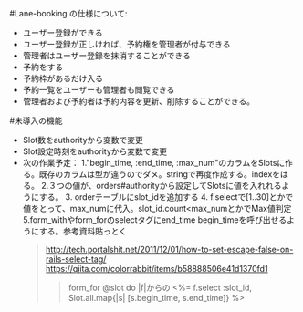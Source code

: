 #Lane-booking の仕様について:
- ユーザー登録ができる
- ユーザー登録が正しければ、予約権を管理者が付与できる
- 管理者はユーザー登録を抹消することができる
- 予約をする
- 予約枠があるだけ入る
- 予約一覧をユーザーも管理者も閲覧できる
- 管理者および予約者は予約内容を更新、削除することができる。

#未導入の機能
- Slot数をauthorityから変数で変更
- Slot設定時刻をauthorityから変数で変更
- 次の作業予定：
  1."begin_time, :end_time, :max_num"のカラムをSlotsに作る。既存のカラムは型が違うのでダメ。stringで再度作成する。indexをはる。
  2.３つの値が、orders#authorityから設定してSlotsに値を入れれるようにする。
  3. orderテーブルにslot_idを追加する
  4. f.selectで[1..30]とかで値をとって、max_numに代入。slot_id.count<max_numとかでMax値判定
  5.form_withやform_forのselectタグにend_time begin_timeを呼び出せるようにする。参考資料貼っとく
  > http://tech.portalshit.net/2011/12/01/how-to-set-escape-false-on-rails-select-tag/
  > https://qiita.com/colorrabbit/items/b58888506e41d1370fd1
  >> form_for @slot do |f|からの
  >> <%= f.select :slot_id, Slot.all.map{|s| [s.begin_time, s.end_time]} %>